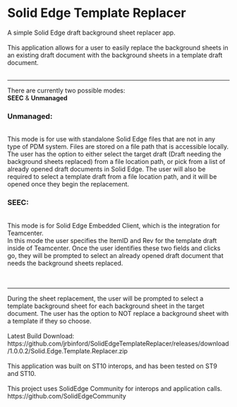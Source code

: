 # Solid Edge Template Replacer
A simple Solid Edge draft background sheet replacer app.<br/><br/>
This application allows for a user to easily replace the background sheets in an existing draft document with the background sheets in a template draft document.<br/><br/>
<hr/>
There are currently two possible modes:<br/>
<b>SEEC</b> & <b>Unmanaged</b><br/>
<h3>Unmanaged:</h3><br/>
This mode is for use with standalone Solid Edge files that are not in any type of PDM system. Files are stored on a file path that is accessible locally.<br/>
The user has the option to either select the target draft (Draft needing the background sheets replaced) from a file location path, or pick from a list of already opened draft documents in Solid Edge. The user will also be required to select a template draft from a file location path, and it will be opened once they begin the replacement.<br/>
<h3>SEEC:</h3><br/>
This mode is for Solid Edge Embedded Client, which is the integration for Teamcenter. <br/>
In this mode the user specifies the ItemID and Rev for the template draft inside of Teamcenter. Once the user identifies these two fields and clicks go, they will be prompted to select an already opened draft document that needs the background sheets replaced.<br/><br/><br/>
<hr/>
During the sheet replacement, the user will be prompted to select a template background sheet for each background sheet in the target document. The user has the option to NOT replace a background sheet with a template if they so choose.<br/><br/>
Latest Build Download:<br/>
https://github.com/jrbinford/SolidEdgeTemplateReplacer/releases/download/1.0.0.2/Solid.Edge.Template.Replacer.zip
<br/><br/>
This application was built on ST10 interops, and has been tested on ST9 and ST10.<br/><br/>
This project uses SolidEdge Community for interops and application calls.<br/>
https://github.com/SolidEdgeCommunity
